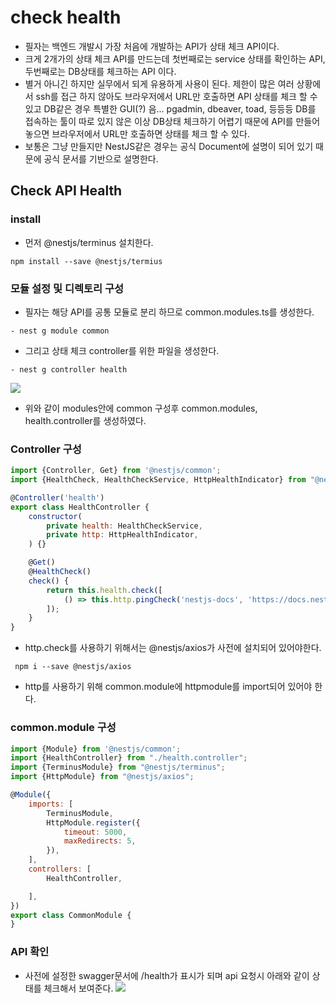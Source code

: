# check health
- 필자는 백엔드 개발시 가장 처음에 개발하는 API가 상태 체크 API이다. 
- 크게 2개가의 상태 체크 API를 만드는데 첫번째로는 service 상태를 확인하는 API, 두번째로는 DB상태를 체크하는 API 이다.
- 별거 아니긴 하지만 실무에서 되게 유용하게 사용이 된다. 
제한이 많은 여러 상황에서 ssh를 접근 하지 않아도 브라우저에서 URL만 호출하면 API 상태를 체크 할 수 있고 DB같은 경우 특별한 GUI(?) 음... pgadmin, dbeaver, toad, 등등등 DB를 접속하는 툴이 따로 있지 않은 이상 DB상태 체크하기 어렵기 때문에 API를 만들어 놓으면 브라우저에서 URL만 호출하면 상태를 체크 할 수 있다.
- 보통은 그냥 만들지만 NestJS같은 경우는 공식 Document에 설명이 되어 있기 때문에 공식 문서를 기반으로 설명한다.


## Check API Health
### install
- 먼저 @nestjs/terminus 설치한다.
```bin
npm install --save @nestjs/termius
```

### 모듈 설정 및 디렉토리 구성
- 필자는 해당 API를 공통 모듈로 분리 하므로 common.modules.ts를 생성한다.
```
- nest g module common
```
- 그리고 상태 체크 controller를 위한 파일을 생성한다.
```
- nest g controller health
```
![](https://velog.velcdn.com/images/hong-brother/post/68886206-7d29-4347-a147-0dec0a15ac47/image.png)

- 위와 같이 modules안에 common 구성후 common.modules, health.controller를 생성하였다.

### Controller 구성
```javascript
import {Controller, Get} from '@nestjs/common';
import {HealthCheck, HealthCheckService, HttpHealthIndicator} from "@nestjs/terminus";

@Controller('health')
export class HealthController {
    constructor(
        private health: HealthCheckService,
        private http: HttpHealthIndicator,
    ) {}

    @Get()
    @HealthCheck()
    check() {
        return this.health.check([
            () => this.http.pingCheck('nestjs-docs', 'https://docs.nestjs.com'),
        ]);
    }
}
```
- http.check를 사용하기 위해서는 @nestjs/axios가 사전에 설치되어 있어야한다.
```
 npm i --save @nestjs/axios
```
- http를 사용하기 위해 common.module에 httpmodule를 import되어 있어야 한다.

### common.module 구성
```javascript
import {Module} from '@nestjs/common';
import {HealthController} from "./health.controller";
import {TerminusModule} from "@nestjs/terminus";
import {HttpModule} from "@nestjs/axios";

@Module({
    imports: [
        TerminusModule,
        HttpModule.register({
            timeout: 5000,
            maxRedirects: 5,
        }),
    ],
    controllers: [
        HealthController,

    ],
})
export class CommonModule {
}
```

### API 확인
 - 사전에 설정한 swagger문서에 /health가 표시가 되며 api  요청시 아래와 같이 상태를 체크해서 보여준다.
![](https://velog.velcdn.com/images/hong-brother/post/ef908ff9-b503-4276-82b1-90ca9533a1fa/image.png)

